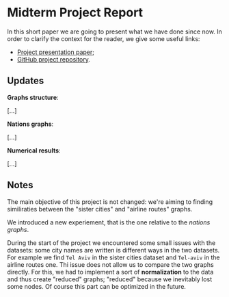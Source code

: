 # Midterm Project Report
In this short paper we are going to present what we have done since now.
In order to clarify the context for the reader, we give some useful links:

 -  [Project presentation paper](https://github.com/albertoursino/GraphsComparison/blob/main/README.md);
 - [GitHub project repository](https://github.com/albertoursino/GraphsComparison).

## Updates

**Graphs structure**:

[...]

**Nations graphs**:

[...]

**Numerical results**:

[...]

## **Notes**
The main objective of this project is not changed: we're aiming to finding similiraties between the "sister cities" and "airline routes" graphs.

We introduced a new experiement, that is the one relative to the *nations graphs*.

During the start of the project we encountered some small issues with the datasets: some city names are written is different ways in the two datasets.
For example we find `Tel Aviv` in the sister cities dataset and `Tel-aviv` in the airline routes one.
Thi issue does not allow us to compare the two graphs directly. For this, we had to implement a sort of **normalization** to the data and thus create "reduced" graphs; "reduced" because we inevitably lost some nodes. Of course this part can be optimized in the future.



<!--stackedit_data:
eyJoaXN0b3J5IjpbMjEyMTA2ODIxMSwyMTAyNjc0Nzk0LC0yMD
cwNDc0MzI0LDE1MTgxMDE3NzQsLTE3NDUyNTg5NTMsMTY2NTY2
MjYwNF19
-->